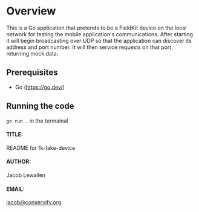 # Overview

This is a Go application that pretends to be a FieldKit device on the local
network for testing the mobile application's communications. After starting it
will begin broadcasting over UDP so that the application can discover its
address and port number. It will then service requests on that port, returning
mock data.

## Prerequisites
- Go (https://go.dev/)


## Running the code

`go run .` in the termainal


#### TITLE:	
README for fk-fake-device
#### AUTHOR:	
Jacob Lewallen
#### EMAIL:	
jacob@conservify.org
